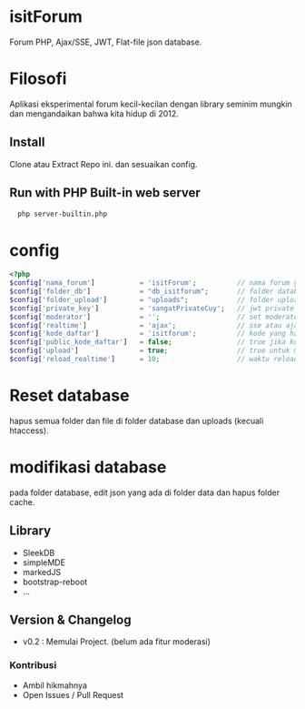# isitForum
Forum PHP, Ajax/SSE, JWT, Flat-file json database.

# Filosofi
Aplikasi eksperimental forum kecil-kecilan dengan library seminim mungkin dan mengandaikan bahwa kita hidup di 2012.



## Install
Clone atau Extract Repo ini. dan sesuaikan config.


## Run with  PHP Built-in web server

```bash
  php server-builtin.php
```



# config

```php
<?php
$config['nama_forum']           = 'isitForum';          // nama forum yang akan muncul di header
$config['folder_db']            = "db_isitforum";       // folder database
$config['folder_upload']        = "uploads";            // folder upload
$config['private_key']          = 'sangatPrivateCuy';   // jwt private key
$config['moderator']            = '';                   // set moderator username
$config['realtime']             = 'ajax';               // sse atau ajax
$config['kode_daftar']          = 'isitforum';          // kode yang harus dimasukkan untuk mendaftar user baru
$config['public_kode_daftar']   = false;                // true jika kode daftar harus di-public
$config['upload']               = true;                 // true untuk mengaktifkan fitur upload gambar
$config['reload_realtime']      = 10;                   // waktu reload realtime
```

# Reset database
hapus semua folder dan file di folder database dan uploads (kecuali htaccess).

# modifikasi database
pada folder database, edit json yang ada di folder data dan hapus folder cache.
## Library
- SleekDB
- simpleMDE
- markedJS
- bootstrap-reboot
- ...


## Version & Changelog
- v0.2 : Memulai Project. (belum ada fitur moderasi)


### Kontribusi
- Ambil hikmahnya
- Open Issues / Pull Request